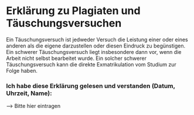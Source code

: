 # Erklärung zu Plagiaten und Täuschungsversuchen

Ein Täuschungsversuch ist jedweder Versuch die Leistung einer oder eines anderen als die eigene darzustellen oder diesen Eindruck zu begünstigen. 
Ein schwerer Täuschungsversuch liegt insbesondere dann vor, wenn die Arbeit nicht selbst bearbeitet wurde. 
Ein solcher schwerer Täuschungsversuch kann die direkte Exmatrikulation vom Studium zur Folge haben. 

### Ich habe diese Erklärung gelesen und verstanden (Datum, Uhrzeit, Name):
--> Bitte hier eintragen
